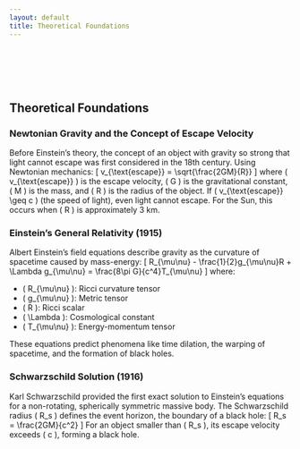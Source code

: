 ```yaml
---
layout: default
title: Theoretical Foundations
---
```


<br>

<br>

<br>

<br>

## Theoretical Foundations
### Newtonian Gravity and the Concept of Escape Velocity
Before Einstein’s theory, the concept of an object with gravity so strong that light cannot escape was first considered in the 18th century. Using Newtonian mechanics:
\[
v_{\text{escape}} = \sqrt{\frac{2GM}{R}}
\]
where \( v_{\text{escape}} \) is the escape velocity, \( G \) is the gravitational constant, \( M \) is the mass, and \( R \) is the radius of the object. If \( v_{\text{escape}} \geq c \) (the speed of light), even light cannot escape. For the Sun, this occurs when \( R \) is approximately 3 km.

### Einstein’s General Relativity (1915)
Albert Einstein’s field equations describe gravity as the curvature of spacetime caused by mass-energy:
\[
R_{\mu\nu} - \frac{1}{2}g_{\mu\nu}R + \Lambda g_{\mu\nu} = \frac{8\pi G}{c^4}T_{\mu\nu}
\]
where:
- \( R_{\mu\nu} \): Ricci curvature tensor
- \( g_{\mu\nu} \): Metric tensor
- \( R \): Ricci scalar
- \( \Lambda \): Cosmological constant
- \( T_{\mu\nu} \): Energy-momentum tensor

These equations predict phenomena like time dilation, the warping of spacetime, and the formation of black holes.

### Schwarzschild Solution (1916)
Karl Schwarzschild provided the first exact solution to Einstein’s equations for a non-rotating, spherically symmetric massive body. The Schwarzschild radius \( R_s \) defines the event horizon, the boundary of a black hole:
\[
R_s = \frac{2GM}{c^2}
\]
For an object smaller than \( R_s \), its escape velocity exceeds \( c \), forming a black hole.
